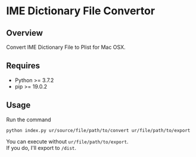 # IME Dictionary File Convertor

## Overview
Convert IME Dictionary File to Plist for Mac OSX.

## Requires
- Python >= 3.7.2
- pip >= 19.0.2

## Usage
Run the command
```
python index.py ur/source/file/path/to/convert ur/file/path/to/export
```

You can execute without `ur/file/path/to/export`.  
If you do, I'll export to `/dist`.
